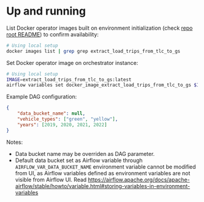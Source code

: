 # Up and running

List Docker operator images built on environment initialization (check [repo root README](/README.md)) to confirm availability:
```bash
# Using local setup
docker images list | grep grep extract_load_trips_from_tlc_to_gs
```

Set Docker operator image on orchestrator instance:
```bash
# Using local setup
IMAGE=extract_load_trips_from_tlc_to_gs:latest
airflow variables set docker_image_extract_load_trips_from_tlc_to_gs $IMAGE
```

Example DAG configuration:
```json
{
    "data_bucket_name": null,
    "vehicle_types": ["green", "yellow"],
    "years": [2019, 2020, 2021, 2022]
}
```

Notes:
- Data bucket name may be overriden as DAG parameter.
- Default data bucket set as Airflow variable through `AIRFLOW_VAR_DATA_BUCKET_NAME` environment variable cannot be modified from UI, as Airflow variables defined as environment variables are not visible from Airflow UI. Read https://airflow.apache.org/docs/apache-airflow/stable/howto/variable.html#storing-variables-in-environment-variables
